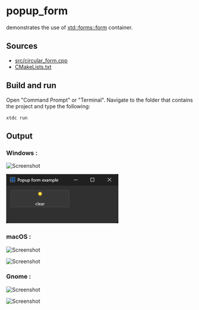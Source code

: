 # popup_form

demonstrates the use of [xtd::forms::form](https://gammasoft71.github.io/xtd/reference_guides/latest/classxtd_1_1forms_1_1form.html) container.

## Sources

* [src/circular_form.cpp](src/popup_form.cpp)
* [CMakeLists.txt](CMakeLists.txt)

## Build and run

Open "Command Prompt" or "Terminal". Navigate to the folder that contains the project and type the following:

```shell
xtdc run
```

## Output

### Windows :

![Screenshot](../../../../docs/pictures/examples/popup_form_w.png)

![Screenshot](../../../../docs/pictures/examples/popup_form_wd.png)

### macOS :

![Screenshot](../../../../docs/pictures/examples/popup_form_m.png)

![Screenshot](../../../../docs/pictures/examples/popup_form_md.png)

### Gnome :

![Screenshot](../../../../docs/pictures/examples/popup_form_g.png)

![Screenshot](../../../../docs/pictures/examples/popup_form_gd.png)
